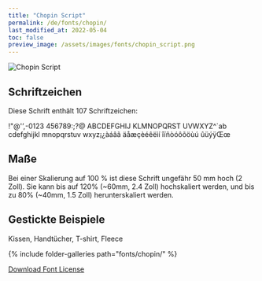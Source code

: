 ```yaml
---
title: "Chopin Script"
permalink: /de/fonts/chopin/
last_modified_at: 2022-05-04
toc: false
preview_image: /assets/images/fonts/chopin_script.png
---
```

![Chopin Script](/assets/images/fonts/chopin_script.png)

## Schriftzeichen

Diese Schrift enthält 107 Schriftzeichen:

	
!"@'’,-0123
456789:;?@
ABCDEFGHIJ
KLMNOPQRST
UVWXYZ^`ab
cdefghijkl
mnopqrstuv
wxyz¡¿àáâã
äåæçèéêëìí
îïñòóôõöùú
ûüýÿŒœ
 
## Maße

Bei einer Skalierung auf 100 % ist diese Schrift ungefähr 50 mm hoch (2 Zoll).
Sie kann bis auf 120% (~60mm, 2.4 Zoll) hochskaliert werden, und bis zu 80% (~40mm, 1.5 Zoll) herunterskaliert werden.


## Gestickte Beispiele

Kissen, Handtücher, T-shirt, Fleece

{% include folder-galleries path="fonts/chopin/" %}



[Download Font License](https://github.com/inkstitch/inkstitch/tree/main/fonts/chopin/LICENSE)
